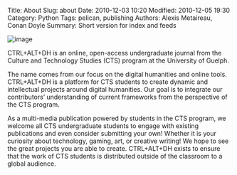 Title: About
Slug: about
Date: 2010-12-03 10:20
Modified: 2010-12-05 19:30
Category: Python
Tags: pelican, publishing
Authors: Alexis Metaireau, Conan Doyle
Summary: Short version for index and feeds

![image]({static}/images/CTS-logo.png)

CTRL+ALT+DH is an online, open-access undergraduate journal from the Culture and Technology Studies (CTS) program at the University of Guelph. 

The name comes from our focus on the digital humanities and online tools. CTRL+ALT+DH is a platform for CTS students to create dynamic and intellectual projects around digital humanities. Our goal is to integrate our contributors’ understanding of current frameworks from the perspective of the CTS program. 

As a multi-media publication powered by students in the CTS program, we welcome all CTS undergraduate students to engage with existing publications and even consider submitting your own! Whether it is your curiosity about technology, gaming, art, or creative writing! We hope to see the great projects you are able to create. CTRL+ALT+DH exists to ensure that the work of CTS students is distributed outside of the classroom to a global audience.